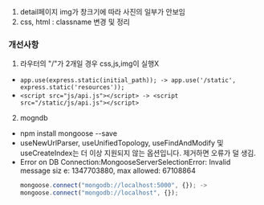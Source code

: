 1. detail페이지 img가 창크기에 따라 사진의 일부가 안보임
2. css, html : classname 변경 및 정리

### 개선사항

1. 라우터의 "/"가 2개일 경우 css,js,img이 실행X

- `app.use(express.static(initial_path)); -> app.use('/static', express.static('resources'));`
- `<script src="js/api.js"></script> -> <script src="/static/js/api.js"></script>`

2. mogndb

- npm install mongoose --save
- useNewUrlParser, useUnifiedTopology, useFindAndModify 및 useCreateIndex는 더 이상 지원되지 않는 옵션입니다. 제거하면 오류가 덜 생김.
- Error on DB Connection:MongooseServerSelectionError: Invalid message siz
  e: 1347703880, max allowed: 67108864
  ```javascript
  mongoose.connect("mongodb://localhost:5000", {}); ->
  mongoose.connect("mongodb://localhost", {});
  ```
